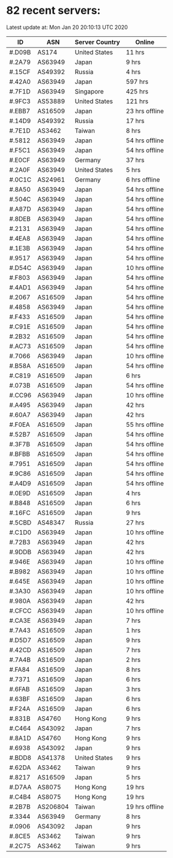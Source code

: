 # 82 recent servers:

Latest update at: Mon Jan 20 20:10:13 UTC 2020

| ID | ASN | Server Country | Online |
| -- | --- | -------------- | ------ |
| #.D09B | AS174 | United States | 11 hrs |
| #.2A79 | AS63949 | Japan | 9 hrs |
| #.15CF | AS49392 | Russia | 4 hrs |
| #.42A0 | AS63949 | Japan | 597 hrs |
| #.7F1D | AS63949 | Singapore | 425 hrs |
| #.9FC3 | AS53889 | United States | 121 hrs |
| #.EBB7 | AS16509 | Japan | 23 hrs offline |
| #.14D9 | AS49392 | Russia | 17 hrs |
| #.7E1D | AS3462 | Taiwan | 8 hrs |
| #.5812 | AS63949 | Japan | 54 hrs offline |
| #.F5C1 | AS63949 | Japan | 54 hrs offline |
| #.E0CF | AS63949 | Germany | 37 hrs |
| #.2A0F | AS63949 | United States | 5 hrs |
| #.0C1C | AS24961 | Germany | 6 hrs offline |
| #.8A50 | AS63949 | Japan | 54 hrs offline |
| #.504C | AS63949 | Japan | 54 hrs offline |
| #.A87D | AS63949 | Japan | 54 hrs offline |
| #.8DEB | AS63949 | Japan | 54 hrs offline |
| #.2131 | AS63949 | Japan | 54 hrs offline |
| #.4EA8 | AS63949 | Japan | 54 hrs offline |
| #.1E3B | AS63949 | Japan | 54 hrs offline |
| #.9517 | AS63949 | Japan | 54 hrs offline |
| #.D54C | AS63949 | Japan | 10 hrs offline |
| #.F803 | AS63949 | Japan | 54 hrs offline |
| #.4AD1 | AS63949 | Japan | 54 hrs offline |
| #.2067 | AS16509 | Japan | 54 hrs offline |
| #.4858 | AS63949 | Japan | 54 hrs offline |
| #.F433 | AS16509 | Japan | 54 hrs offline |
| #.C91E | AS16509 | Japan | 54 hrs offline |
| #.2B32 | AS16509 | Japan | 54 hrs offline |
| #.AC73 | AS16509 | Japan | 54 hrs offline |
| #.7066 | AS63949 | Japan | 10 hrs offline |
| #.B58A | AS16509 | Japan | 54 hrs offline |
| #.C819 | AS16509 | Japan | 6 hrs |
| #.073B | AS16509 | Japan | 54 hrs offline |
| #.CC96 | AS63949 | Japan | 10 hrs offline |
| #.A495 | AS63949 | Japan | 42 hrs |
| #.60A7 | AS63949 | Japan | 42 hrs |
| #.F0EA | AS16509 | Japan | 55 hrs offline |
| #.52B7 | AS16509 | Japan | 54 hrs offline |
| #.3F7B | AS16509 | Japan | 54 hrs offline |
| #.BFBB | AS16509 | Japan | 54 hrs offline |
| #.7951 | AS16509 | Japan | 54 hrs offline |
| #.9C86 | AS16509 | Japan | 54 hrs offline |
| #.A4D9 | AS16509 | Japan | 54 hrs offline |
| #.0E9D | AS16509 | Japan | 4 hrs |
| #.B848 | AS16509 | Japan | 6 hrs |
| #.16FC | AS16509 | Japan | 9 hrs |
| #.5CBD | AS48347 | Russia | 27 hrs |
| #.C1D0 | AS63949 | Japan | 10 hrs offline |
| #.72B3 | AS63949 | Japan | 42 hrs |
| #.9DDB | AS63949 | Japan | 42 hrs |
| #.946E | AS63949 | Japan | 10 hrs offline |
| #.B982 | AS63949 | Japan | 10 hrs offline |
| #.645E | AS63949 | Japan | 10 hrs offline |
| #.3A30 | AS63949 | Japan | 10 hrs offline |
| #.980A | AS63949 | Japan | 42 hrs |
| #.CFCC | AS63949 | Japan | 10 hrs offline |
| #.CA3E | AS63949 | Japan | 7 hrs |
| #.7A43 | AS16509 | Japan | 1 hrs |
| #.D5D7 | AS16509 | Japan | 9 hrs |
| #.42CD | AS16509 | Japan | 7 hrs |
| #.7A4B | AS16509 | Japan | 2 hrs |
| #.FA84 | AS16509 | Japan | 8 hrs |
| #.7371 | AS16509 | Japan | 6 hrs |
| #.6FAB | AS16509 | Japan | 3 hrs |
| #.63BF | AS16509 | Japan | 6 hrs |
| #.F24A | AS16509 | Japan | 6 hrs |
| #.831B | AS4760 | Hong Kong | 9 hrs |
| #.C464 | AS43092 | Japan | 7 hrs |
| #.8A1D | AS4760 | Hong Kong | 9 hrs |
| #.6938 | AS43092 | Japan | 9 hrs |
| #.BDD8 | AS41378 | United States | 9 hrs |
| #.62DA | AS3462 | Taiwan | 9 hrs |
| #.8217 | AS16509 | Japan | 5 hrs |
| #.D7AA | AS8075 | Hong Kong | 19 hrs |
| #.C4B4 | AS8075 | Hong Kong | 19 hrs |
| #.2B7B | AS206804 | Taiwan | 19 hrs offline |
| #.3344 | AS63949 | Germany | 8 hrs |
| #.0906 | AS43092 | Japan | 9 hrs |
| #.8CE5 | AS3462 | Taiwan | 9 hrs |
| #.2C75 | AS3462 | Taiwan | 9 hrs |

